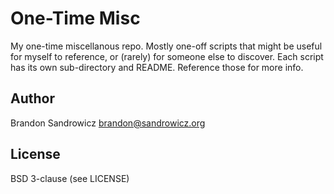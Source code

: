 One-Time Misc
=============

My one-time miscellanous repo. Mostly one-off scripts that might be useful for
myself to reference, or (rarely) for someone else to discover. Each script has
its own sub-directory and README. Reference those for more info.

Author
------

Brandon Sandrowicz <brandon@sandrowicz.org>

License
-------

BSD 3-clause (see LICENSE)
